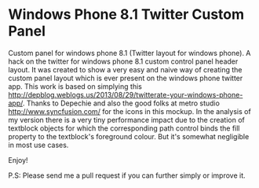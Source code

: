 # Windows Phone 8.1 Twitter Custom Panel
Custom panel for windows phone 8.1 (Twitter layout for windows phone). A hack on the twitter for windows phone 8.1 custom control panel header layout. It was created to show a very easy and naive way of creating the custom panel layout which is ever present on the windows phone twitter app. This work is based on simplying this http://depblog.weblogs.us/2013/08/29/twitterate-your-windows-phone-app/. Thanks to Depechie and also the good folks at metro studio http://www.syncfusion.com/ for the icons in this mockup. In the analysis of my version there is a very tiny performance impact due to the creation of textblock objects for which the corresponding path control binds the fill property to the textblock's foreground colour. But it's somewhat negligible in most use cases.

Enjoy!


P.S: Please send me a pull request if you can further simply or improve it.
